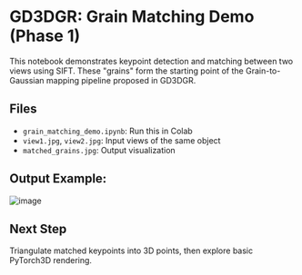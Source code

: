 # GD3DGR: Grain Matching Demo (Phase 1)

This notebook demonstrates keypoint detection and matching between two views using SIFT. These "grains" form the starting point of the Grain-to-Gaussian mapping pipeline proposed in GD3DGR.

## Files
- `grain_matching_demo.ipynb`: Run this in Colab
- `view1.jpg`, `view2.jpg`: Input views of the same object
- `matched_grains.jpg`: Output visualization

## Output Example:
![image](https://github.com/user-attachments/assets/8aebf896-b429-41e4-b8ba-3d513730bf20)


## Next Step
Triangulate matched keypoints into 3D points, then explore basic PyTorch3D rendering.
